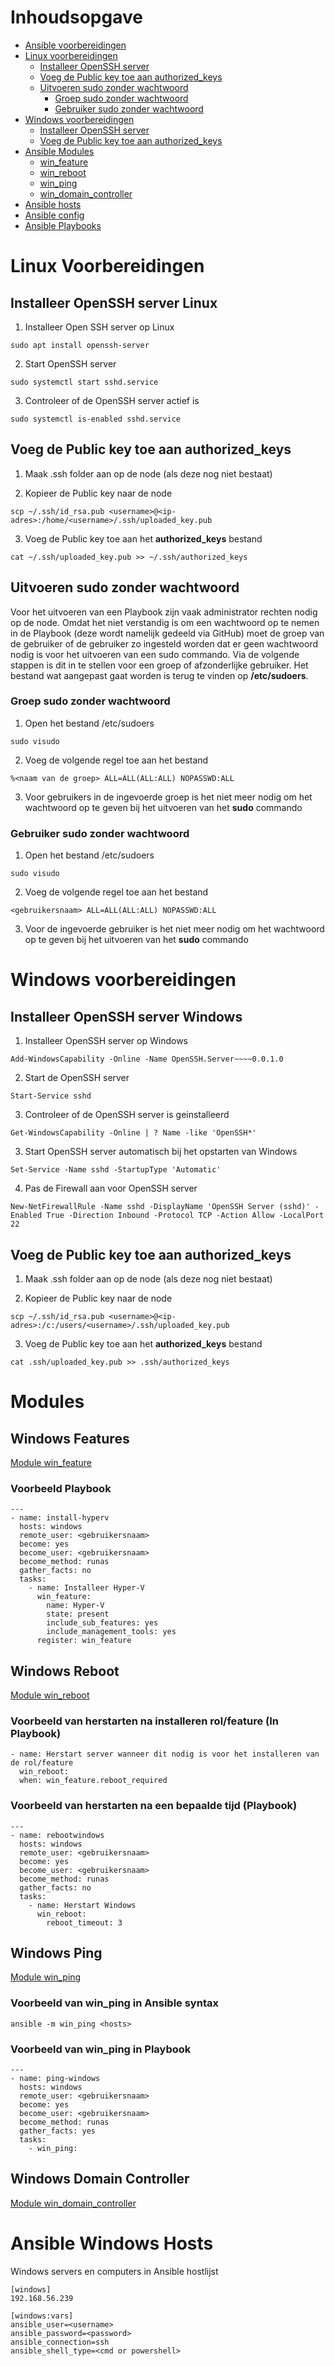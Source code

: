 # Inhoudsopgave

* [Ansible voorbereidingen](#ansible-voorbereidingen)
* [Linux voorbereidingen](#linux-voorbereidingen)
  * [Installeer OpenSSH server](#installeer-openssh-server-linux)
  * [Voeg de Public key toe aan authorized_keys](#voeg-de-public-key-toe-aan-authorized_keys)
  * [Uitvoeren sudo zonder wachtwoord](#uitvoeren-sudo-zonder-wachtwoord)
    * [Groep sudo zonder wachtwoord](#groep-sudo-zonder-wachtwoord)
    * [Gebruiker sudo zonder wachtwoord](#gebruiker-sudo-zonder-wachtwoord)
* [Windows voorbereidingen](#windows-voorbereidingen)
  * [Installeer OpenSSH server](#installeer-openssh-server-windows)
  * [Voeg de Public key toe aan authorized_keys](#voeg-de-public-key-toe-aan-authorized_keys)
* [Ansible Modules](#modules)
  * [win_feature](#windows-features)
  * [win_reboot](#windows-reboot)
  * [win_ping](#windows-ping)
  * [win_domain_controller](#windows-domain-controller)
* [Ansible hosts](https://github.com/Poly1305/ansible-orchestration/blob/master/jeroen/ansible-config/hosts)
* [Ansible config](https://github.com/Poly1305/ansible-orchestration/blob/master/jeroen/ansible-config/ansible.cfg)
* [Ansible Playbooks](https://github.com/Poly1305/ansible-orchestration/tree/master/jeroen/playbooks)


# Linux Voorbereidingen

## Installeer OpenSSH server Linux

1. Installeer Open SSH server op Linux

```sudo apt install openssh-server```

2. Start OpenSSH server

```sudo systemctl start sshd.service```

3. Controleer of de OpenSSH server actief is

```sudo systemctl is-enabled sshd.service```

## Voeg de Public key toe aan authorized_keys

1. Maak .ssh folder aan op de node (als deze nog niet bestaat)

2. Kopieer de Public key naar de node

```scp ~/.ssh/id_rsa.pub <username>@<ip-adres>:/home/<username>/.ssh/uploaded_key.pub```

3. Voeg de Public key toe aan het **authorized_keys** bestand

```cat ~/.ssh/uploaded_key.pub >> ~/.ssh/authorized_keys```

## Uitvoeren sudo zonder wachtwoord
Voor het uitvoeren van een Playbook zijn vaak administrator rechten nodig op de node. Omdat het niet verstandig is om een wachtwoord op te nemen in de Playbook (deze wordt namelijk gedeeld via GitHub) moet de groep van de gebruiker of de gebruiker zo ingesteld worden dat er geen wachtwoord nodig is voor het uitvoeren van een sudo commando. Via de volgende stappen is dit in te stellen voor een groep of afzonderlijke gebruiker. Het bestand wat aangepast gaat worden is terug te vinden op **/etc/sudoers**.

### Groep sudo zonder wachtwoord

1. Open het bestand /etc/sudoers

```sudo visudo```

2. Voeg de volgende regel toe aan het bestand

```
%<naam van de groep> ALL=ALL(ALL:ALL) NOPASSWD:ALL
```

3. Voor gebruikers in de ingevoerde groep is het niet meer nodig om het wachtwoord op te geven bij het uitvoeren van het **sudo** commando


### Gebruiker sudo zonder wachtwoord

1. Open het bestand /etc/sudoers

```sudo visudo```

2. Voeg de volgende regel toe aan het bestand

```
<gebruikersnaam> ALL=ALL(ALL:ALL) NOPASSWD:ALL
```

3. Voor de ingevoerde gebruiker is het niet meer nodig om het wachtwoord op te geven bij het uitvoeren van het **sudo** commando


# Windows voorbereidingen

## Installeer OpenSSH server Windows

1. Installeer OpenSSH server op Windows

```Add-WindowsCapability -Online -Name OpenSSH.Server~~~~0.0.1.0```

2. Start de OpenSSH server

```Start-Service sshd```

3. Controleer of de OpenSSH server is geinstalleerd

```Get-WindowsCapability -Online | ? Name -like 'OpenSSH*'```

3. Start OpenSSH server automatisch bij het opstarten van Windows

```Set-Service -Name sshd -StartupType 'Automatic'```

4. Pas de Firewall aan voor OpenSSH server

```New-NetFirewallRule -Name sshd -DisplayName 'OpenSSH Server (sshd)' -Enabled True -Direction Inbound -Protocol TCP -Action Allow -LocalPort 22```

## Voeg de Public key toe aan authorized_keys

1. Maak .ssh folder aan op de node (als deze nog niet bestaat)

2. Kopieer de Public key naar de node

```scp ~/.ssh/id_rsa.pub <username>@<ip-adres>:/c:/users/<username>/.ssh/uploaded_key.pub```

3. Voeg de Public key toe aan het **authorized_keys** bestand

```cat .ssh/uploaded_key.pub >> .ssh/authorized_keys```


# Modules

## Windows Features
[Module win_feature](https://docs.ansible.com/ansible/2.8/modules/win_feature_module.html)

### Voorbeeld Playbook
```
---
- name: install-hyperv
  hosts: windows
  remote_user: <gebruikersnaam>
  become: yes
  become_user: <gebruikersnaam>
  become_method: runas
  gather_facts: no
  tasks:
    - name: Installeer Hyper-V
      win_feature:
        name: Hyper-V
        state: present
        include_sub_features: yes
        include_management_tools: yes
      register: win_feature
```

## Windows Reboot
[Module win_reboot](https://docs.ansible.com/ansible/latest/collections/ansible/windows/win_reboot_module.html)

### Voorbeeld van herstarten na installeren rol/feature (In Playbook)

```
- name: Herstart server wanneer dit nodig is voor het installeren van de rol/feature
  win_reboot:
  when: win_feature.reboot_required  
```

### Voorbeeld van herstarten na een bepaalde tijd (Playbook)

```
---
- name: rebootwindows
  hosts: windows
  remote_user: <gebruikersnaam>
  become: yes
  become_user: <gebruikersnaam>
  become_method: runas
  gather_facts: no
  tasks:
    - name: Herstart Windows
      win_reboot:
        reboot_timeout: 3
```

## Windows Ping
[Module win_ping](https://docs.ansible.com/ansible/latest/collections/ansible/windows/win_ping_module.html)

### Voorbeeld van win_ping in Ansible syntax
```ansible -m win_ping <hosts>```


### Voorbeeld van win_ping in Playbook
```
---
- name: ping-windows
  hosts: windows
  remote_user: <gebruikersnaam>
  become: yes
  become_user: <gebruikersnaam>
  become_method: runas
  gather_facts: yes
  tasks:
    - win_ping:  
```

## Windows Domain Controller
[Module win_domain_controller](https://docs.ansible.com/ansible/latest/collections/ansible/windows/win_domain_controller_module.html)


# Ansible Windows Hosts

Windows servers en computers in Ansible hostlijst

```
[windows]
192.168.56.239

[windows:vars]
ansible_user=<username>
ansible_password=<password>
ansible_connection=ssh
ansible_shell_type=<cmd or powershell>
```